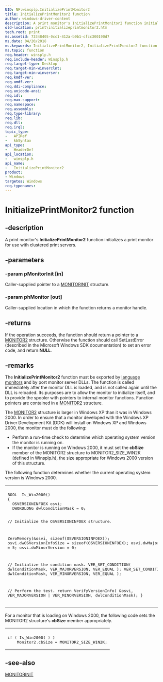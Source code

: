 ```yaml
---
UID: NF:winsplp.InitializePrintMonitor2
title: InitializePrintMonitor2 function
author: windows-driver-content
description: A print monitor's InitializePrintMonitor2 function initializes a print monitor for use with clustered print servers.
old-location: print\initializeprintmonitor2.htm
tech.root: print
ms.assetid: 73348405-0cc1-412a-b9b1-cfcc300190d7
ms.date: 04/20/2018
ms.keywords: InitializePrintMonitor2, InitializePrintMonitor2 function [Print Devices], print.initializeprintmonitor2, spoolfnc_34b0ce7d-8bb5-4cb1-9539-cd3b1b0113f4.xml, winsplp/InitializePrintMonitor2
ms.topic: function
req.header: winsplp.h
req.include-header: Winsplp.h
req.target-type: Desktop
req.target-min-winverclnt: 
req.target-min-winversvr: 
req.kmdf-ver: 
req.umdf-ver: 
req.ddi-compliance: 
req.unicode-ansi: 
req.idl: 
req.max-support: 
req.namespace: 
req.assembly: 
req.type-library: 
req.lib: 
req.dll: 
req.irql: 
topic_type:
-	APIRef
-	kbSyntax
api_type:
-	HeaderDef
api_location:
-	winsplp.h
api_name:
-	InitializePrintMonitor2
product:
- Windows
targetos: Windows
req.typenames: 
---
```


# InitializePrintMonitor2 function


## -description


A print monitor's <b>InitializePrintMonitor2</b> function initializes a print monitor for use with clustered print servers.


## -parameters




### -param pMonitorInit [in]

Caller-supplied pointer to a <a href="https://msdn.microsoft.com/library/windows/hardware/ff557535">MONITORINIT</a> structure.


### -param phMonitor [out]

Caller-supplied location in which the function returns a monitor handle.


## -returns



If the operation succeeds, the function should return a pointer to a <a href="https://msdn.microsoft.com/library/windows/hardware/ff557532">MONITOR2</a> structure. Otherwise the function should call SetLastError (described in the Microsoft Windows SDK documentation) to set an error code, and return <b>NULL</b>.




## -remarks



The <b>InitializePrintMonitor2</b> function must be exported by <a href="https://msdn.microsoft.com/26ba1c22-390a-4187-b67a-3f3497964f8e">language monitors</a> and by port monitor server DLLs. The function is called immediately after the monitor DLL is loaded, and is not called again until the DLL is reloaded. Its purposes are to allow the monitor to initialize itself, and to provide the spooler with pointers to internal monitor functions. Function pointers are contained in a <a href="https://msdn.microsoft.com/library/windows/hardware/ff557532">MONITOR2</a> structure.

The <a href="https://msdn.microsoft.com/library/windows/hardware/ff557532">MONITOR2</a> structure is larger in Windows XP than it was in Windows 2000. In order to ensure that a monitor developed with the Windows XP Driver Development Kit (DDK) will install on Windows XP and Windows 2000, the monitor must do the following:

<ul>
<li>
Perform a run-time check to determine which operating system version the monitor is running on.

</li>
<li>
If the monitor is running on Windows 2000, it must set the <b>cbSize</b> member of the MONITOR2 structure to MONITOR2_SIZE_WIN2K (defined in Winsplp.h), the size appropriate for Windows 2000 version of this structure.

</li>
</ul>
The following function determines whether the current operating system version is Windows 2000.

<div class="code"><span codelanguage=""><table>
<tr>
<th></th>
</tr>
<tr>
<td>
<pre>BOOL  Is_Win2000()
{
  OSVERSIONINFOEX osvi;
  DWORDLONG dwlConditionMask = 0;

  // Initialize the OSVERSIONINFOEX structure.

  ZeroMemory(&amp;osvi, sizeof(OSVERSIONINFOEX));
  osvi.dwOSVersionInfoSize = sizeof(OSVERSIONINFOEX);
  osvi.dwMajorVersion = 5;
  osvi.dwMinorVersion = 0;

  // Initialize the condition mask.
  VER_SET_CONDITION( dwlConditionMask, VER_MAJORVERSION, VER_EQUAL );
  VER_SET_CONDITION( dwlConditionMask, VER_MINORVERSION, VER_EQUAL );

  // Perform the test.
  return VerifyVersionInfo(
      &amp;osvi,
      VER_MAJORVERSION | VER_MINORVERSION,
      dwlConditionMask);
}</pre>
</td>
</tr>
</table></span></div>
For a monitor that is loading on Windows 2000, the following code sets the MONITOR2 structure's <b>cbSize</b> member appropriately.

<div class="code"><span codelanguage=""><table>
<tr>
<th></th>
</tr>
<tr>
<td>
<pre>if ( Is_Win2000( ) )
    Monitor2.cbSize = MONITOR2_SIZE_WIN2K;</pre>
</td>
</tr>
</table></span></div>



## -see-also




<a href="https://msdn.microsoft.com/library/windows/hardware/ff557535">MONITORINIT</a>
 

 

